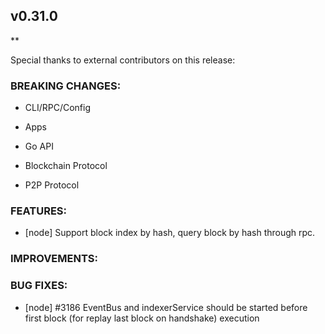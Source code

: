 ## v0.31.0

**

Special thanks to external contributors on this release:

### BREAKING CHANGES:

* CLI/RPC/Config

* Apps

* Go API

* Blockchain Protocol

* P2P Protocol

### FEATURES:
 - [node] Support block index by hash, query block by hash through rpc.

### IMPROVEMENTS:

### BUG FIXES:
- [node] \#3186 EventBus and indexerService should be started before first block (for replay last block on handshake) execution
